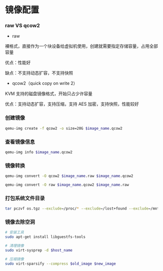 # 镜像配置


### raw VS qcow2

* raw

裸格式，直接作为一个块设备给虚拟机使用，创建就需要指定存储容量，占用全部容量

优点：性能好

缺点：不支持动态扩容，不支持快照


* qcow2（quick copy on write 2）

KVM 支持的磁盘镜像格式，开始只占少许容量

优点：支持动态扩容，支持压缩，支持 AES 加密，支持快照，性能较好


### 创建镜像

```bash
qemu-img create -f qcow2 -o size=20G $image_name.qcow2
```


### 查看镜像信息

```bash
qemu-img info $image_name.qcow2
```


### 镜像转换

```bash
qemu-img convert -O qcow2 $image_name.raw $image_name.qcow2

qemu-img convert -O raw $image_name.qcow2 $image_name.raw
```


### 打包系统文件目录

```bash
tar pczvf os.tgz --exclude=/proc/* --exclude=/lost+found --exclude=/mnt/* --exclude=/sys/* --exclude=/dev/pts/* --exclude=/dev/shm/* --exclude=/var/log/* --exclude=/var/cache/* --exclude=/var/crash/* --exclude=/tmp/* --exclude=/swapfile --exclude=/home/* --exclude=/data/* /
```


### 镜像去除空洞

```bash
# 安装工具
sudo apt-get install libguestfs-tools

# 清理镜像
sudo virt-sysprep -d $host_name

# 压缩镜像
sudo virt-sparsify --compress $old_image $new_image
```
